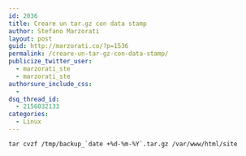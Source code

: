 ```yaml
---
id: 2036
title: Creare un tar.gz con data stamp
author: Stefano Marzorati
layout: post
guid: http://marzorati.co/?p=1536
permalink: /creare-un-tar-gz-con-data-stamp/
publicize_twitter_user:
  - marzorati_ste
  - marzorati_ste
authorsure_include_css:
  - 
dsq_thread_id:
  - 2156032133
categories:
  - Linux
---
```

	tar cvzf /tmp/backup_`date +%d-%m-%Y`.tar.gz /var/www/html/site
